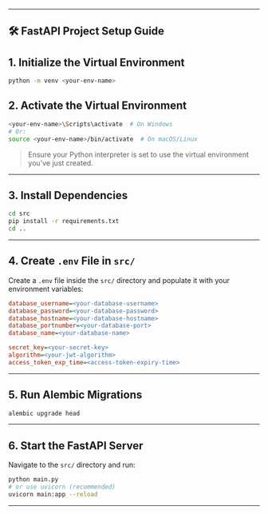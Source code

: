 
---

🛠️ FastAPI Project Setup Guide
---

## 1. Initialize the Virtual Environment

```bash
python -m venv <your-env-name>
```

## 2. Activate the Virtual Environment

```bash
<your-env-name>\Scripts\activate  # On Windows
# Or:
source <your-env-name>/bin/activate  # On macOS/Linux
```

>  Ensure your Python interpreter is set to use the virtual environment you've just created.

---

## 3. Install Dependencies

```bash
cd src
pip install -r requirements.txt
cd ..
```

---

## 4. Create `.env` File in `src/`

Create a `.env` file inside the `src/` directory and populate it with your environment variables:

```ini
database_username=<your-database-username>
database_password=<your-database-password>
database_hostname=<your-database-hostname>
database_portnumber=<your-database-port>
database_name=<your-database-name>

secret_key=<your-secret-key>
algorithm=<your-jwt-algorithm>
access_token_exp_time=<access-token-expiry-time>
```

---
## 5. Run Alembic Migrations

```bash
alembic upgrade head
```

---

## 6. Start the FastAPI Server

Navigate to the `src/` directory and run:

```bash
python main.py
# or use uvicorn (recommended)
uvicorn main:app --reload
```

---
